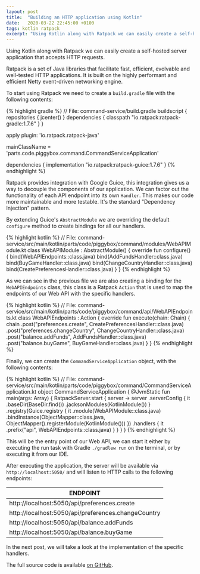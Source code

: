```yaml
---
layout: post
title:  "Building an HTTP application using Kotlin"
date:   2020-03-22 22:45:00 +0100
tags: kotlin ratpack
excerpt: "Using Kotlin along with Ratpack we can easily create a self-hosted server application that accepts HTTP requests."
---
```


Using Kotlin along with Ratpack we can easily create a self-hosted server application that accepts HTTP requests. 
 
Ratpack is a set of Java libraries that facilitate fast, efficient, evolvable and well-tested HTTP applications. It is built on the highly performant and efficient Netty event-driven networking engine.

To start using Ratpack we need to create a `build.gradle` file with the following contents:

{% highlight gradle %}
// File: command-service/build.gradle
buildscript {
    repositories {
        jcenter()
    }
    dependencies {
        classpath "io.ratpack:ratpack-gradle:1.7.6"
    }
}

apply plugin: 'io.ratpack.ratpack-java'

mainClassName = 'parts.code.piggybox.command.CommandServiceApplication'

dependencies {
    implementation "io.ratpack:ratpack-guice:1.7.6"
}
{% endhighlight %}

Ratpack provides integration with Google Guice, this integration gives us a way to decouple the components of our application. We can factor out the functionality of each API endpoint into its own `Handler`. This makes our code more maintainable and more testable. It's the standard "Dependency Injection" pattern.

By extending Guice's `AbstractModule` we are overriding the default `configure` method to create bindings for all our handlers.

{% highlight kotlin %}
// File: command-service/src/main/kotlin/parts/code/piggybox/command/modules/WebAPIModule.kt
class WebAPIModule : AbstractModule() {
    override fun configure() {
        bind(WebAPIEndpoints::class.java)
        bind(AddFundsHandler::class.java)
        bind(BuyGameHandler::class.java)
        bind(ChangeCountryHandler::class.java)
        bind(CreatePreferencesHandler::class.java)
    }
}
{% endhighlight %}

As we can see in the previous file we are also creating a binding for the `WebAPIEndpoints` class, this class is a Ratpack `Action` that is used to map the endpoints of our Web API with the specific handlers.

{% highlight kotlin %}
// File: command-service/src/main/kotlin/parts/code/piggybox/command/api/WebAPIEndpoints.kt
class WebAPIEndpoints : Action<Chain> {
    override fun execute(chain: Chain) {
        chain
            .post("preferences.create", CreatePreferencesHandler::class.java)
            .post("preferences.changeCountry", ChangeCountryHandler::class.java)
            .post("balance.addFunds", AddFundsHandler::class.java)
            .post("balance.buyGame", BuyGameHandler::class.java)
    }
}
{% endhighlight %}

Finally, we can create the `CommandServiceApplication` object, with the following contents:

{% highlight kotlin %}
// File: command-service/src/main/kotlin/parts/code/piggybox/command/CommandServiceApplication.kt
object CommandServiceApplication {
    @JvmStatic
    fun main(args: Array<String>) {
        RatpackServer.start { server ->
            server
                .serverConfig {
                    it
                        .baseDir(BaseDir.find())
                        .jacksonModules(KotlinModule())
                }
                .registry(Guice.registry {
                    it
                        .module(WebAPIModule::class.java)
                        .bindInstance(ObjectMapper::class.java, ObjectMapper().registerModule(KotlinModule()))
                })
                .handlers {
                    it
                        .prefix("api", WebAPIEndpoints::class.java)
                }
        }
    }
}
{% endhighlight %}

This will be the entry point of our Web API, we can start it either by executing the run task with Gradle `./gradlew run` on the terminal, or by executing it from our IDE. 

After executing the application, the server will be available via `http://localhost:5050/` and will listen to HTTP calls to the following endpoints:   

| ENDPOINT |
| ------------------------- |
| http://localhost:5050/api/preferences.create |
| http://localhost:5050/api/preferences.changeCountry |
| http://localhost:5050/api/balance.addFunds |
| http://localhost:5050/api/balance.buyGame |           

In the next post, we will take a look at the implementation of the specific handlers.

The full source code is available [on GitHub][github].

[github]: https://github.com/casasprunes/piggybox
